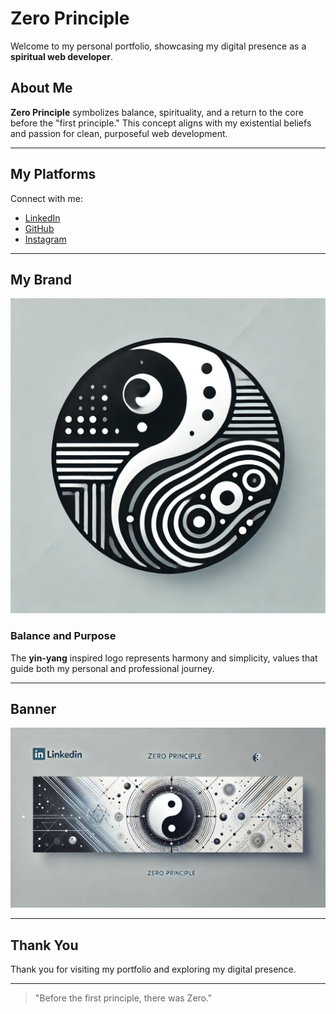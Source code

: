 # Zero Principle

Welcome to my personal portfolio, showcasing my digital presence as a **spiritual web developer**.

## About Me
**Zero Principle** symbolizes balance, spirituality, and a return to the core before the "first principle." This concept aligns with my existential beliefs and passion for clean, purposeful web development.

---

## My Platforms

Connect with me:

- [LinkedIn](https://linkedin.com/in/shashank-laur-965b76157/)  
- [GitHub](https://github.com/shashanklaur)  
- [Instagram](https://instagram.com/shashanklaur)

---

## My Brand

![Zero Principle Logo](logo.webp)

### Balance and Purpose
The **yin-yang** inspired logo represents harmony and simplicity, values that guide both my personal and professional journey.

---

## Banner
![Zero Principle Banner](banner.webp)

---

## Thank You
Thank you for visiting my portfolio and exploring my digital presence.

---

> "Before the first principle, there was Zero."
